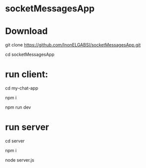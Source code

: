 # socketMessagesApp
# Download
git clone https://github.com/InonELGABSI/socketMessagesApp.git

cd socketMessagesApp

# run client:
cd my-chat-app

npm i

npm run dev

# run server
cd server

npm i

node server.js


